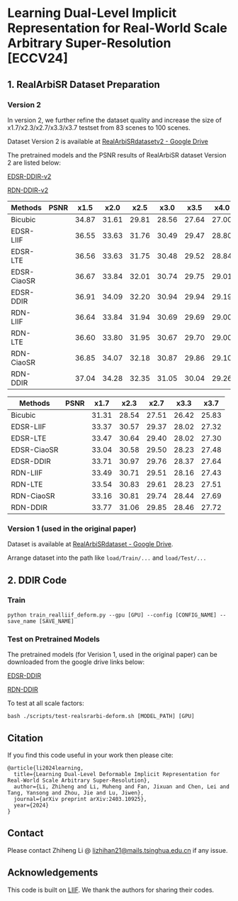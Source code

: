 # Learning Dual-Level Implicit Representation for Real-World Scale Arbitrary Super-Resolution [ECCV24]

## 1. RealArbiSR Dataset Preparation

### Version 2
In version 2, we further refine the dataset quality and increase the size of x1.7/x2.3/x2.7/x3.3/x3.7 testset from 83 scenes to 100 scenes. 

Dataset Version 2 is available at [RealArbiSRdatasetv2 - Google Drive](https://drive.google.com/file/d/1bll8UDYU9c318XsgPcdq5xwsSzdzyVJ9/view?usp=drive_link) 

The pretrained models and the PSNR results of RealArbiSR dataset Version 2 are listed below: 

[EDSR-DDIR-v2](https://drive.google.com/file/d/1src8POjvX4WolpCwOWhtpWQF7au6TUb9/view?usp=drive_link)

[RDN-DDIR-v2](https://drive.google.com/file/d/1JI7-_VquTF1fZAQ5oKw1k9E_NAlFWhfw/view?usp=drive_link)

 |Methods    |PSNR|      x1.5      |      x2.0      |      x2.5      |      x3.0      |      x3.5      |      x4.0      |  
 |-----------|----|:-----------:|:-----------:|:-----------:|:-----------:|:-----------:|:-----------:|
 |Bicubic   |    |    34.87    |    31.61    |    29.81    |   28.56    |    27.64    |    27.00    |           
 |EDSR-LIIF   |    |    36.55    |    33.63    |    31.76    |    30.49    |    29.47    |    28.80   |  
 |EDSR-LTE  |    |    36.56    |    33.63    |    31.75    |    30.48    |    29.52    |    28.84    |  
 |EDSR-CiaoSR  |    |    36.67    |    33.84    |    32.01    |    30.74    |    29.75    |    29.01    |
 |EDSR-DDIR|    |    36.91    |    34.09    |    32.20    |    30.94    |    29.94    |    29.19    |  
 |RDN-LIIF   |    |    36.64    |    33.84    |    31.94    |    30.69    |    29.69    |    29.00   |  
 |RDN-LTE  |    |    36.60    |    33.80    |    31.95    |    30.67    |    29.70    |    29.00    |  
 |RDN-CiaoSR  |    |    36.85    |    34.07    |    32.18    |    30.87    |    29.86    |    29.10    |
 |RDN-DDIR|    |    37.04    |    34.28    |    32.35    |    31.05    |    30.04    |    29.26    | 
 
 |Methods    |PSNR|      x1.7      |      x2.3      |      x2.7      |      x3.3      |      x3.7      |  
 |-----------|----|:-----------:|:-----------:|:-----------:|:-----------:|:-----------:|
 |Bicubic   |    |    31.31    |    28.54    |    27.51    |    26.42    |    25.83    |           
 |EDSR-LIIF   |    |    33.37    |    30.57    |    29.37    |    28.02    |    27.32    |  
 |EDSR-LTE  |    |    33.47    |    30.64    |    29.40    |    28.02    |    27.30    |    
 |EDSR-CiaoSR  |    |    33.04    |    30.58    |    29.50    |    28.23    |    27.48    |
 |EDSR-DDIR|    |    33.71    |    30.97    |    29.76    |    28.37    |    27.64    |    
 |RDN-LIIF   |    |    33.49    |    30.71    |    29.51    |    28.16    |    27.43    |  
 |RDN-LTE  |    |    33.54    |    30.83    |    29.61    |    28.23    |    27.51    |  
 |RDN-CiaoSR  |    |    33.16    |    30.81    |    29.74    |    28.44    |    27.69    |
 |RDN-DDIR|    |    33.77    |    31.06    |    29.85    |    28.46    |    27.72    | 

### Version 1 (used in the original paper)
Dataset is available at [RealArbiSRdataset - Google Drive](https://drive.google.com/file/d/1RNb5Q5zI2vNPbw1u9hDVkZ4Jx1NIBVBZ/view?usp=drive_link). 

Arrange dataset into the path like `load/Train/...` and `load/Test/...`

## 2. DDIR Code

### Train
`python train_realliif_deform.py --gpu [GPU] --config [CONFIG_NAME] --save_name [SAVE_NAME]`

### Test on Pretrained Models
The pretrained models (for Verision 1, used in the original paper) can be downloaded from the google drive links below:

[EDSR-DDIR](https://drive.google.com/file/d/1idnTUqSkQzA3f1BPBuHPeOUCe-XQyd7o/view?usp=drive_link)

[RDN-DDIR](https://drive.google.com/file/d/1AJGnAyAq424RPZnUSQJJhgz3KiKSBTfn/view?usp=drive_link)

To test at all scale factors:

`bash ./scripts/test-realsrarbi-deform.sh [MODEL_PATH] [GPU]`

## Citation
If you find this code useful in your work then please cite:

```
@article{li2024learning,
  title={Learning Dual-Level Deformable Implicit Representation for Real-World Scale Arbitrary Super-Resolution},
  author={Li, Zhiheng and Li, Muheng and Fan, Jixuan and Chen, Lei and Tang, Yansong and Zhou, Jie and Lu, Jiwen},
  journal={arXiv preprint arXiv:2403.10925},
  year={2024}
}
```

## Contact
Please contact Zhiheng Li @ lizhihan21@mails.tsinghua.edu.cn if any issue.

## Acknowledgements

This code is built on [LIIF](https://github.com/yinboc/liif). We thank the authors for sharing their codes. 
